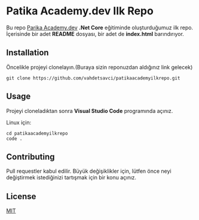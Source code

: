 # Patika Academy.dev Ilk Repo

Bu repo [Parika Academy.dev]() **.Net Core** eğitiminde oluşturduğumuz ilk repo. İçerisinde bir adet **README** dosyası, bir adet de **index.html** barındırıyor.

## Installation

Öncelikle projeyi clonelayın.(Buraya sizin reponuzdan aldığınız link gelecek)

```
git clone https://github.com/vahdetsavci/patikaacademyilkrepo.git
```

## Usage

Projeyi cloneladıktan sonra **Visual Studio Code** programında açınız.

Linux için:

```
cd patikaacademyilkrepo
code . 
```

## Contributing

Pull requestler kabul edilir. Büyük değişiklikler için, lütfen önce neyi değiştirmek istediğinizi tartışmak için bir konu açınız.

## License

[MIT](https://choosealicense.com/licenses/mit/)